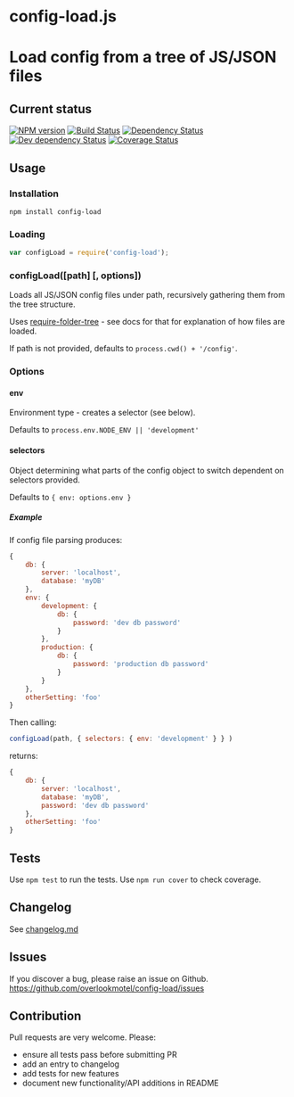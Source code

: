# config-load.js

# Load config from a tree of JS/JSON files

## Current status

[![NPM version](https://img.shields.io/npm/v/config-load.svg)](https://www.npmjs.com/package/config-load)
[![Build Status](https://img.shields.io/travis/overlookmotel/config-load/master.svg)](http://travis-ci.org/overlookmotel/config-load)
[![Dependency Status](https://img.shields.io/david/overlookmotel/config-load.svg)](https://david-dm.org/overlookmotel/config-load)
[![Dev dependency Status](https://img.shields.io/david/dev/overlookmotel/config-load.svg)](https://david-dm.org/overlookmotel/config-load)
[![Coverage Status](https://img.shields.io/coveralls/overlookmotel/config-load/master.svg)](https://coveralls.io/r/overlookmotel/config-load)

## Usage

### Installation

    npm install config-load

### Loading

```js
var configLoad = require('config-load');
```

### configLoad([path] [, options])

Loads all JS/JSON config files under path, recursively gathering them from the tree structure.

Uses [require-folder-tree](https://www.npmjs.com/package/require-folder-tree) - see docs for that for explanation of how files are loaded.

If path is not provided, defaults to `process.cwd() + '/config'`.

### Options

#### env

Environment type - creates a selector (see below).

Defaults to `process.env.NODE_ENV || 'development'`

#### selectors

Object determining what parts of the config object to switch dependent on selectors provided.

Defaults to `{ env: options.env }`

##### Example

If config file parsing produces:

```js
{
    db: {
        server: 'localhost',
        database: 'myDB'
    },
    env: {
        development: {
            db: {
                password: 'dev db password'
            }
        },
        production: {
            db: {
                password: 'production db password'
            }
        }
    },
    otherSetting: 'foo'
}
```

Then calling:

```js
configLoad(path, { selectors: { env: 'development' } } )
```

returns:

```js
{
    db: {
        server: 'localhost',
        database: 'myDB',
        password: 'dev db password'
    },
    otherSetting: 'foo'
}
```

## Tests

Use `npm test` to run the tests. Use `npm run cover` to check coverage.

## Changelog

See [changelog.md](https://github.com/overlookmotel/config-load/blob/master/changelog.md)

## Issues

If you discover a bug, please raise an issue on Github. https://github.com/overlookmotel/config-load/issues

## Contribution

Pull requests are very welcome. Please:

* ensure all tests pass before submitting PR
* add an entry to changelog
* add tests for new features
* document new functionality/API additions in README
